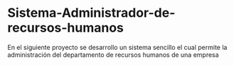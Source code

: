 # Sistema-Administrador-de-recursos-humanos
En el siguiente proyecto se desarrollo un sistema sencillo el cual permite la administración del departamento de recursos humanos de una empresa
